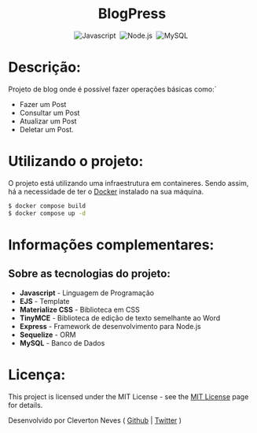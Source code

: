 <div align="center">

<h1> BlogPress </h1>
  
![Javascript](https://img.shields.io/badge/-Javascript-1e272e?style=for-the-badge&logo=javascript)&nbsp;
![Node.js](https://img.shields.io/badge/-Node.js-1e272e?style=for-the-badge&logo=node.js)&nbsp;
![MySQL](https://img.shields.io/badge/-MySQL-1e272e?style=for-the-badge&logo=mysql)&nbsp;

</div>

<h1> Descrição: </h1>
<p>
Projeto de blog onde é possível fazer operações básicas como:`
 
- Fazer um Post
- Consultar um Post
- Atualizar um Post
- Deletar um Post.
</p>

<h1> Utilizando o projeto: </h1>

O projeto está utilizando uma infraestrutura em containeres.
Sendo assim, há a necessidade de ter o [Docker] instalado na sua máquina.

```bash
$ docker compose build
$ docker compose up -d
```

<h1> Informações complementares: </h1>

<h2> Sobre as tecnologias do projeto: </h2>

- <b>Javascript</b> - Linguagem de Programação
- <b>EJS</b> - Template
- <b>Materialize CSS</b> - Biblioteca em CSS
- <b>TinyMCE</b> - Biblioteca de edição de texto semelhante ao Word
- <b>Express</b> - Framework de desenvolvimento para Node.js
- <b>Sequelize</b> - ORM
- <b>MySQL</b> - Banco de Dados


<h1> Licença: </h1>

This project is licensed under the MIT License - see the [MIT License] page for details.

Desenvolvido por Cleverton Neves ( [Github] | [Twitter] )


<!-- Links -->
[Github]: https://github.com/clevernvs
[Twitter]: https://twitter.com/cleverbneves
[MIT License]: https://opensource.org/licenses/MIT
[Docker]: https://www.docker.com
